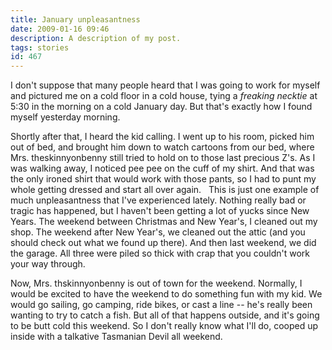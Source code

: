 ```yaml
---
title: January unpleasantness
date: 2009-01-16 09:46
description: A description of my post.
tags: stories
id: 467
---
```

I don't suppose that many people heard that I was going to work for myself and pictured me on a cold floor in a cold house, tying a <i>freaking necktie</i> at 5:30 in the morning on a cold January day.  But that's exactly how I found myself yesterday morning.

Shortly after that, I heard the kid calling.  I went up to his room, picked him out of bed, and brought him down to watch cartoons from our bed, where Mrs. theskinnyonbenny still tried to hold on to those last precious Z's.  As I was walking away, I noticed pee pee on the cuff of my shirt.  And that was the only ironed shirt that would work with those pants, so I had to punt my whole getting dressed and start all over again.
<span class="spanEndPreview">&nbsp;</span>
This is just one example of much unpleasantness that I've experienced lately.  Nothing really bad or tragic has happened, but I haven't been getting a lot of yucks since New Years.  The weekend between Christmas and New Year's, I cleaned out my shop.  The weekend after New Year's, we cleaned out the attic (and you should <a onclick="window.open('/pg3.php?spgmGal=050%20-%20Christmas%202008','050Christmas2008','width=1024, height=768, toolbar=no, location = no, directories=no, menubar=no, resizable=yes, scrollbars=no');"  >check out what we found up there</a>).  And then last weekend, we did the garage.  All three were piled so thick with crap that you couldn't work your way through.

Now, Mrs. thskinnyonbenny is out of town for the weekend.  Normally, I would be excited to have the weekend to do something fun with my kid.  We would go sailing, go camping, ride bikes, or cast a line -- he's really been wanting to try to catch a fish.  But all of that happens outside, and it's going to be butt cold this weekend.  So I don't really know what I'll do, cooped up inside with a talkative Tasmanian Devil all weekend.